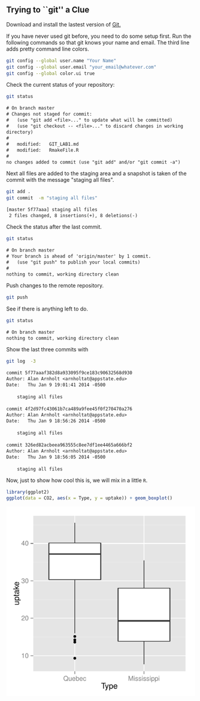 ## Trying to ``git'' a Clue


Download and install the lastest version of [Git.](http://git-scm.com/downloads)




If you have never used git before, you need to do some setup first.  Run the following commands so that git knows your name and email.  The third line adds pretty command line colors. 


```bash
git config --global user.name "Your Name"
git config --global user.email "your_email@whatever.com"
git config --global color.ui true
```


Check the current status of your repository:

```bash
git status
```

```
# On branch master
# Changes not staged for commit:
#   (use "git add <file>..." to update what will be committed)
#   (use "git checkout -- <file>..." to discard changes in working directory)
#
#	modified:   GIT_LAB1.md
#	modified:   RmakeFile.R
#
no changes added to commit (use "git add" and/or "git commit -a")
```


Next all files are added to the staging area and a snapshot is taken of the commit with the message "staging all files".

```bash
git add .
git commit  -m "staging all files"
```

```
[master 5f77aaa] staging all files
 2 files changed, 8 insertions(+), 8 deletions(-)
```


Check the status after the last commit.

```bash
git status
```

```
# On branch master
# Your branch is ahead of 'origin/master' by 1 commit.
#   (use "git push" to publish your local commits)
#
nothing to commit, working directory clean
```

Push changes to the remote repository. 

```bash
git push
```

See if there is anything left to do.

```bash
git status
```

```
# On branch master
nothing to commit, working directory clean
```

Show the last three commits with

```bash
git log  -3
```

```
commit 5f77aaaf382d8a933095f9ce183c90632568d930
Author: Alan Arnholt <arnholtat@appstate.edu>
Date:   Thu Jan 9 19:01:41 2014 -0500

    staging all files

commit 4f2d97fc43061b7ca489a9fee45f0f270470a276
Author: Alan Arnholt <arnholtat@appstate.edu>
Date:   Thu Jan 9 18:56:26 2014 -0500

    staging all files

commit 326ed82acbeea963555c8ee7df1ee4465a666bf2
Author: Alan Arnholt <arnholtat@appstate.edu>
Date:   Thu Jan 9 18:56:05 2014 -0500

    staging all files
```


Now, just to show how cool this is, we will mix in a little `R`.


```r
library(ggplot2)
ggplot(data = CO2, aes(x = Type, y = uptake)) + geom_boxplot()
```

<img src="figure/unnamed-chunk-1.pdf" title="plot of chunk unnamed-chunk-1" alt="plot of chunk unnamed-chunk-1" style="display: block; margin: auto;" />

